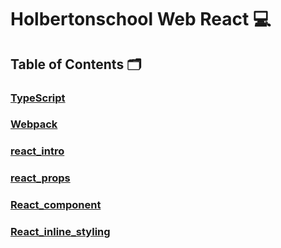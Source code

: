 # **Holbertonschool Web React** :computer:

## **Table of Contents** :card_index_dividers:

### [TypeScript](https://github.com/Qcarvalhooliveira/holbertonschool-web_react/tree/master/TypeScript)

### [Webpack](https://github.com/Qcarvalhooliveira/holbertonschool-web_react/tree/master/Webpack)

### [react_intro](https://github.com/Qcarvalhooliveira/holbertonschool-web_react/tree/master/react_intro)

### [react_props](https://github.com/Qcarvalhooliveira/holbertonschool-web_react/tree/master/react_props)

### [React_component](https://github.com/Qcarvalhooliveira/holbertonschool-web_react/tree/master/React_component)

### [React_inline_styling](https://github.com/Qcarvalhooliveira/holbertonschool-web_react/tree/master/React_inline_styling)

